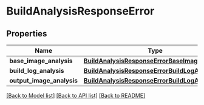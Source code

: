 # BuildAnalysisResponseError

## Properties
Name | Type | Description | Notes
------------ | ------------- | ------------- | -------------
**base_image_analysis** | [**BuildAnalysisResponseErrorBaseImageAnalysis**](BuildAnalysisResponseErrorBaseImageAnalysis.md) |  |
**build_log_analysis** | [**BuildAnalysisResponseErrorBuildLogAnalysis**](BuildAnalysisResponseErrorBuildLogAnalysis.md) |  |
**output_image_analysis** | [**BuildAnalysisResponseErrorBuildLogAnalysis**](BuildAnalysisResponseErrorBuildLogAnalysis.md) |  |

[[Back to Model list]](../README.md#documentation-for-models) [[Back to API list]](../README.md#documentation-for-api-endpoints) [[Back to README]](../README.md)

